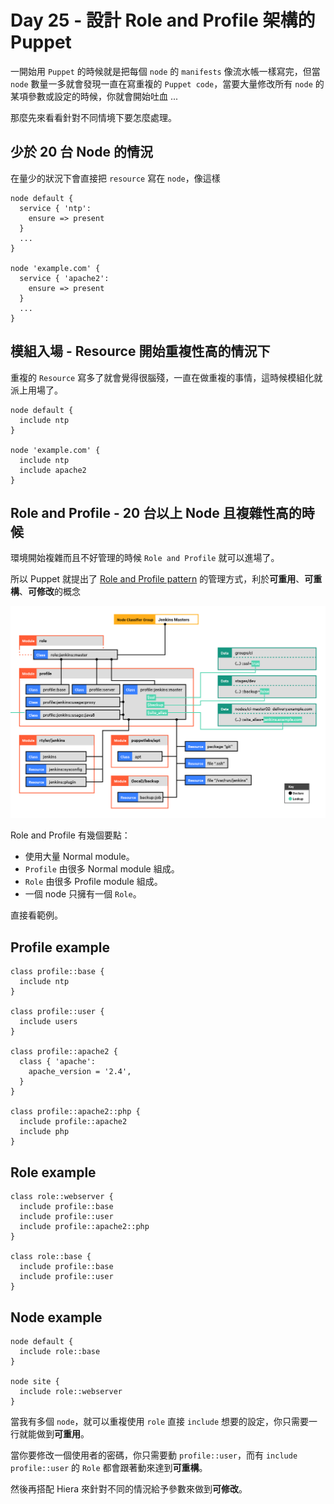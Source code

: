 # Day 25 - 設計 Role and Profile 架構的 Puppet

一開始用 `Puppet` 的時候就是把每個 `node` 的 `manifests` 像流水帳一樣寫完，但當 `node` 數量一多就會發現一直在寫重複的 `Puppet code`，當要大量修改所有 `node` 的某項參數或設定的時候，你就會開始吐血 ...

那麼先來看看針對不同情境下要怎麼處理。

## 少於 20 台 Node 的情況

在量少的狀況下會直接把 `resource` 寫在 `node`，像這樣

```puppet
node default {
  service { 'ntp':
    ensure => present
  }
  ...
}

node 'example.com' {
  service { 'apache2':
    ensure => present
  }
  ...
}
```

## 模組入場 - Resource 開始重複性高的情況下

重複的 `Resource` 寫多了就會覺得很腦殘，一直在做重複的事情，這時候模組化就派上用場了。

```puppet
node default {
  include ntp
}

node 'example.com' {
  include ntp
  include apache2
}
```

## Role and Profile - 20 台以上 Node 且複雜性高的時候

環境開始複雜而且不好管理的時候 `Role and Profile` 就可以進場了。

所以 Puppet 就提出了 [Role and Profile pattern][role-and-profile-pattern] 的管理方式，利於**可重用**、**可重構**、**可修改**的概念

![roles-and-profiles-overview](../images/roles_and_profiles_overview.png)

Role and Profile 有幾個要點：

  - 使用大量 Normal module。
  - `Profile` 由很多 Normal module 組成。
  - `Role` 由很多 Profile module 組成。
  - 一個 node 只擁有一個 `Role`。

直接看範例。

## Profile example

```puppet
class profile::base {
  include ntp
}

class profile::user {
  include users
}
 
class profile::apache2 {
  class { 'apache':
    apache_version = '2.4',
  }
}
 
class profile::apache2::php {
  include profile::apache2
  include php
}
```

## Role example

```puppet
class role::webserver {
  include profile::base
  include profile::user
  include profile::apache2::php
}

class role::base {
  include profile::base
  include profile::user
}
```

## Node example

```puppet
node default {
  include role::base
}

node site {
  include role::webserver
}
```

當我有多個 `node`，就可以重複使用 `role` 直接 `include` 想要的設定，你只需要一行就能做到**可重用**。

當你要修改一個使用者的密碼，你只需要動 `profile::user`，而有 `include profile::user` 的 `Role` 都會跟著動來達到**可重構**。

然後再搭配 Hiera 來針對不同的情況給予參數來做到**可修改**。


[role-and-profile-pattern]: https://docs.puppet.com/pe/2017.2/r_n_p_intro.html